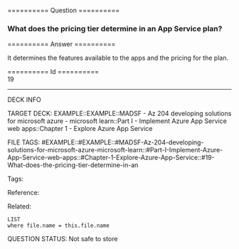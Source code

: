 ========== Question ==========  

### What does the pricing tier determine in an App Service plan?  

========== Answer ==========  

It determines the features available to the apps and the pricing for the plan.

========== Id ==========  
19

---

DECK INFO

TARGET DECK: EXAMPLE::EXAMPLE::MADSF - Az 204 developing solutions for microsoft azure - microsoft learn::Part I - Implement Azure App Service web apps::Chapter 1 - Explore Azure App Service

FILE TAGS: #EXAMPLE::#EXAMPLE::#MADSF-Az-204-developing-solutions-for-microsoft-azure-microsoft-learn::#Part-I-Implement-Azure-App-Service-web-apps::#Chapter-1-Explore-Azure-App-Service::#19-What-does-the-pricing-tier-determine-in-an

Tags:

Reference:

Related:

```dataview
LIST
where file.name = this.file.name
```

QUESTION STATUS: Not safe to store
